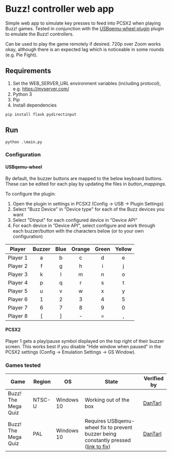 # Buzz! controller web app
Simple web app to simulate key presses to feed into PCSX2 when playing Buzz! games. Tested in conjunction with the [USBqemu-wheel plugin](https://github.com/jackun/USBqemu-wheel) plugin to emulate the Buzz! controllers.

Can be used to play the game remotely if desired. 720p over Zoom works okay, although there is an expected lag which is noticeable in some rounds (e.g. Pie Fight).

## Requirements
1. Set the WEB_SERVER_URL environment variables (including protocol), e.g. https://myserver.com/
2. Python 3
3. Pip
4. Install dependencies
```
pip install flask pydirectinput
```

## Run
```
python .\main.py
```

### Configuration
#### USBqemu-wheel
By default, the buzzer buttons are mapped to the below keyboard buttons. These can be edited for each play by updating the files in *button_mappings*.

To configure the plugin:
1. Open the plugin in settings in PCSX2 (Config -> USB -> Plugin Settings)
2. Select "Buzz Device" in "Device type" for each of the Buzz devices you want
3. Select "DInput" for each configured device in "Device API"
4. For each device in "Device API", select configure and work through each buzzer/button with the characters below (or to your own configuration)

| Player   | Buzzer   | Blue   | Orange   | Green   | Yellow   |
| -------- | :------: | :----: | :------: | :-----: | :------: |
| Player 1 | a        | b      | c        | d       | e        |
| Player 2 | f        | g      | h        | i       | j        |
| Player 3 | k        | l      | m        | n       | o        |
| Player 4 | p        | q      | r        | s       | t        |
| Player 5 | u        | v      | w        | x       | y        |
| Player 6 | 1        | 2      | 3        | 4       | 5        |
| Player 7 | 6        | 7      | 8        | 9       | 0        |
| Player 8 | [        | ]      | -        | =       | ,        |

#### PCSX2
Player 1 gets a play/pause symbol displayed on the top right of their buzzer screen. This works best if you disable "Hide window when paused" in the PCSX2 settings (Config -> Emulation Settings -> GS Window).

### Games tested
| Game | Region | OS | State | Verified by |
| --- | --- | --- | --- | --- |
| Buzz! The Mega Quiz | NTSC-U | Windows 10 | Working out of the box | [DanTarl](https://github.com/DanTarl) |
| Buzz! The Mega Quiz | PAL | Windows 10 | Requires USBqemu-wheel fix to prevent buzzer being constantly pressed ([link to fix](https://github.com/jackun/USBqemu-wheel/issues/31#issuecomment-625177710)) | [DanTarl](https://github.com/DanTarl) |
